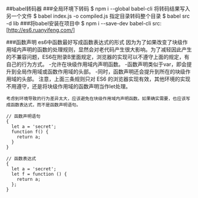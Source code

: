 ##babel转码器
###全局环境下转码
	$ npm i --global babel-cli
	将转码结果写入另一个文件
	$ babel index.js -o compiled.js
	指定目录转码整个目录
	$ babel src -d lib
###将babel安装在项目中
	$ npm i --save-dev babel-cli
	src:[http://es6.ruanyifeng.com/]




###函数声明
	es6中函数最好写成函数表达式的形式
	因为为了如果改变了块级作用域内声明的函数的处理规则，显然会对老代码产生很大影响。为了减轻因此产生的不兼容问题，ES6在附录B里面规定，浏览器的实现可以不遵守上面的规定，有自己的行为方式。
	-允许在块级作用域内声明函数。
	-函数声明类似于var，即会提升到全局作用域或函数作用域的头部。
	-同时，函数声明还会提升到所在的块级作用域的头部。
	注意，上面三条规则只对 ES6 的浏览器实现有效，其他环境的实现不用遵守，还是将块级作用域的函数声明当作let处理。

	考虑到环境导致的行为差异太大，应该避免在块级作用域内声明函数。如果确实需要，也应该写成函数表达式，而不是函数声明语句。

	// 函数声明语句
	{
	  let a = 'secret';
	  function f() {
	    return a;
	  }
	}
	
	// 函数表达式
	{
	  let a = 'secret';
	  let f = function () {
	    return a;
	  };
	}